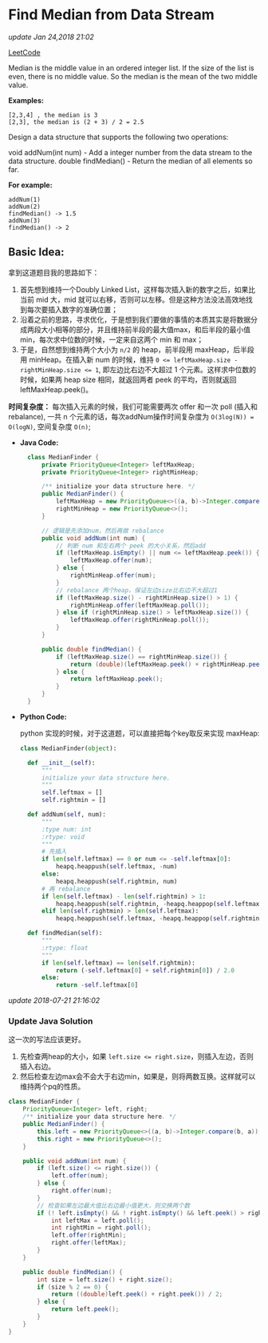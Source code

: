 # Find Median from Data Stream

_update Jan 24,2018 21:02_

[LeetCode](https://leetcode.com/problems/find-median-from-data-stream/description/)

Median is the middle value in an ordered integer list. If the size of the list is even, there is no middle value. So the median is the mean of the two middle value.

**Examples:** 

```text
[2,3,4] , the median is 3
[2,3], the median is (2 + 3) / 2 = 2.5
```

Design a data structure that supports the following two operations:

void addNum\(int num\) - Add a integer number from the data stream to the data structure. double findMedian\(\) - Return the median of all elements so far.

**For example:**

```text
addNum(1)
addNum(2)
findMedian() -> 1.5
addNum(3)
findMedian() -> 2
```

## Basic Idea:

拿到这道题目我的思路如下：

1. 首先想到维持一个Doubly Linked List，这样每次插入新的数字之后，如果比当前 mid 大，mid 就可以右移，否则可以左移。但是这种方法没法高效地找到每次要插入数字的准确位置；
2. 沿着之前的思路，寻求优化，于是想到我们要做的事情的本质其实是将数据分成两段大小相等的部分，并且维持前半段的最大值max，和后半段的最小值min，每次求中位数的时候，一定来自这两个 min 和 max；
3. 于是，自然想到维持两个大小为 `n/2` 的 heap，前半段用 maxHeap，后半段用 minHeap。在插入新 num 的时候，维持 `0 <= leftMaxHeap.size - rightMinHeap.size <= 1`, 即左边比右边不大超过 1 个元素。这样求中位数的时候，如果两 heap size 相同，就返回两者 peek 的平均，否则就返回 leftMaxHeap.peek\(\)。

**时间复杂度：** 每次插入元素的时候，我们可能需要两次 offer 和一次 poll \(插入和rebalance\), 一共 n 个元素的话，每次addNum操作时间复杂度为 `O(3log(N)) = O(logN)`, 空间复杂度 `O(n)`;   


* **Java Code:**

  ```java
    class MedianFinder {
        private PriorityQueue<Integer> leftMaxHeap;
        private PriorityQueue<Integer> rightMinHeap;

        /** initialize your data structure here. */
        public MedianFinder() {
            leftMaxHeap = new PriorityQueue<>((a, b)->Integer.compare(b, a));
            rightMinHeap = new PriorityQueue<>();
        }

        // 逻辑是先添加num，然后再做 rebalance
        public void addNum(int num) {
            // 判断 num 和左右两个 peek 的大小关系，然后add
            if (leftMaxHeap.isEmpty() || num <= leftMaxHeap.peek()) {
                leftMaxHeap.offer(num);
            } else {
                rightMinHeap.offer(num);
            }
            // rebalance 两个heap，保证左边size比右边不大超过1
            if (leftMaxHeap.size() - rightMinHeap.size() > 1) {
                rightMinHeap.offer(leftMaxHeap.poll());
            } else if (rightMinHeap.size() > leftMaxHeap.size()) {
                leftMaxHeap.offer(rightMinHeap.poll());
            }
        }

        public double findMedian() {
            if (leftMaxHeap.size() == rightMinHeap.size()) {
                return (double)(leftMaxHeap.peek() + rightMinHeap.peek()) / 2;
            } else {
                return leftMaxHeap.peek();
            }
        }
    }
  ```

* **Python Code:**

  python 实现的时候，对于这道题，可以直接把每个key取反来实现 maxHeap:

  ```python
  class MedianFinder(object):

    def __init__(self):
        """
        initialize your data structure here.
        """
        self.leftmax = []
        self.rightmin = []

    def addNum(self, num):
        """
        :type num: int
        :rtype: void
        """
        # 先插入
        if len(self.leftmax) == 0 or num <= -self.leftmax[0]:
            heapq.heappush(self.leftmax, -num)
        else:
            heapq.heappush(self.rightmin, num)
        # 再 rebalance
        if len(self.leftmax) - len(self.rightmin) > 1:
            heapq.heappush(self.rightmin, -heapq.heappop(self.leftmax))
        elif len(self.rightmin) > len(self.leftmax):
            heapq.heappush(self.leftmax, -heapq.heappop(self.rightmin))

    def findMedian(self):
        """
        :rtype: float
        """
        if len(self.leftmax) == len(self.rightmin):
            return (-self.leftmax[0] + self.rightmin[0]) / 2.0
        else:
            return -self.leftmax[0]
  ```

_update 2018-07-21 21:16:02_

### Update Java Solution

这一次的写法应该更好。

1. 先检查两heap的大小，如果 `left.size <= right.size`，则插入左边，否则插入右边。
2. 然后检查左边max会不会大于右边min，如果是，则将两数互换。这样就可以维持两个pq的性质。

```java
class MedianFinder {
    PriorityQueue<Integer> left, right;
    /** initialize your data structure here. */
    public MedianFinder() {
        this.left = new PriorityQueue<>((a, b)->Integer.compare(b, a));
        this.right = new PriorityQueue<>();
    }

    public void addNum(int num) {
        if (left.size() <= right.size()) {
            left.offer(num);
        } else {
            right.offer(num);
        }
        // 检查如果左边最大值比右边最小值更大，则交换两个数
        if (! left.isEmpty() && ! right.isEmpty() && left.peek() > right.peek()) {
            int leftMax = left.poll();
            int rightMin = right.poll();
            left.offer(rightMin);
            right.offer(leftMax);
        }
    }

    public double findMedian() {
        int size = left.size() + right.size();
        if (size % 2 == 0) {
            return ((double)left.peek() + right.peek()) / 2;
        } else {
            return left.peek();
        }
    }
}
```

